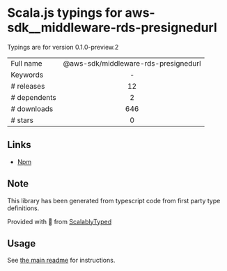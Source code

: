 
# Scala.js typings for aws-sdk__middleware-rds-presignedurl

Typings are for version 0.1.0-preview.2



|                    |                 |
| ------------------ | :-------------: |
| Full name          | @aws-sdk/middleware-rds-presignedurl |
| Keywords           | - |
| # releases         | 12 |
| # dependents       | 2 |
| # downloads        | 646 |
| # stars            | 0 |

## Links
- [Npm](https://www.npmjs.com/package/%40aws-sdk%2Fmiddleware-rds-presignedurl)
    


## Note
This library has been generated from typescript code from first party type definitions.

Provided with :purple_heart: from [ScalablyTyped](https://github.com/oyvindberg/ScalablyTyped)

## Usage
See [the main readme](../../readme.md) for instructions.


